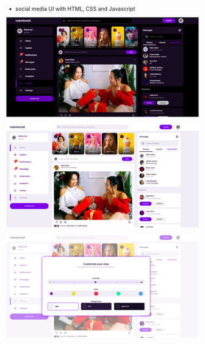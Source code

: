 - social media UI with HTML, CSS and Javascript

![alt text](noko-social-3.png)

![alt text](noko-social-2.png)

![alt text](noko-social-1.png)

